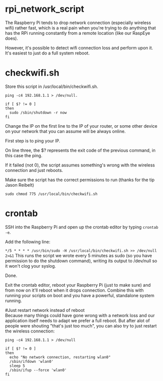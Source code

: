 # rpi_network_script
The Raspberry Pi tends to drop network connection (especially wireless wifi) rather fast, which is a real pain when you're trying to do anything that has the RPi running constantly from a remote location (like our RaspEye does).  

However, it's possible to detect wifi connection loss and perform upon it. It's easiest to just do a full system reboot.  

# checkwifi.sh   
Store this script in /usr/local/bin/checkwifi.sh.  

```
ping -c4 192.168.1.1 > /dev/null. 
 
if [ $? != 0 ] 
then
  sudo /sbin/shutdown -r now
fi
```

Change the IP on the first line to the IP of your router, or some other device on your network that you can assume will be always online.

First step is to ping your IP.

On line three, the $? represents the exit code of the previous command, in this case the ping.

If it failed (not 0), the script assumes something's wrong with the wireless connection and just reboots.

Make sure the script has the correct permissions to run (thanks for the tip Jason Reibelt)

`sudo chmod 775 /usr/local/bin/checkwifi.sh`

# crontab
SSH into the Raspberry Pi and open up the crontab editor by typing `crontab -e`.  

Add the following line:

`*/5 * * * * /usr/bin/sudo -H /usr/local/bin/checkwifi.sh >> /dev/null 2>&1`
This runs the script we wrote every 5 minutes as sudo (so you have permission to do the shutdown command), writing its output to /dev/null so it won't clog your syslog.  

Done.  

Exit the crontab editor, reboot your Raspberry Pi (just to make sure) and from now on it'll reboot when it drops connection. Combine this with running your scripts on boot and you have a powerful, standalone system running.  

#Just restart network instead of reboot  
Because many things could have gone wrong with a network loss and our application itself needs to adapt we prefer a full reboot. But after alot of people were shouting "that's just too much", you can also try to just restart the wireless connection:  

```
ping -c4 192.168.1.1 > /dev/null
 
if [ $? != 0 ] 
then
  echo "No network connection, restarting wlan0"
  /sbin/ifdown 'wlan0'
  sleep 5
  /sbin/ifup --force 'wlan0'
fi
```
